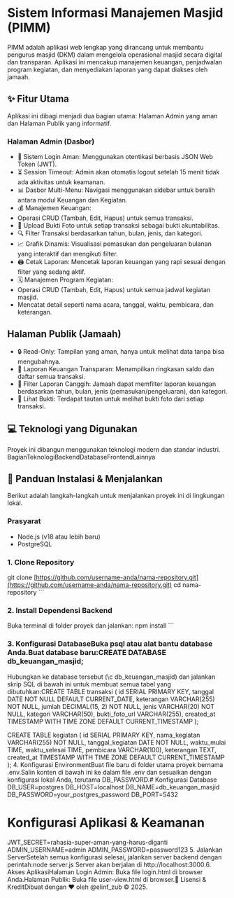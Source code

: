# Sistem Informasi Manajemen Masjid (PIMM)
PIMM adalah aplikasi web lengkap yang dirancang untuk membantu pengurus masjid (DKM) dalam mengelola operasional masjid secara digital dan transparan. Aplikasi ini mencakup manajemen keuangan, penjadwalan program kegiatan, dan menyediakan laporan yang dapat diakses oleh jamaah.
## ✨ Fitur Utama
Aplikasi ini dibagi menjadi dua bagian utama: Halaman Admin yang aman dan Halaman Publik yang informatif.
### Halaman Admin (Dasbor)
- 🔐 Sistem Login Aman: Menggunakan otentikasi berbasis JSON Web Token (JWT).
- ⏳ Session Timeout: Admin akan otomatis logout setelah 15 menit tidak ada aktivitas untuk keamanan.
- 📊 Dasbor Multi-Menu: Navigasi menggunakan sidebar untuk beralih antara modul Keuangan dan Kegiatan.
- 💰 Manajemen Keuangan:
- Operasi CRUD (Tambah, Edit, Hapus) untuk semua transaksi.
- 📸 Upload Bukti Foto untuk setiap transaksi sebagai bukti akuntabilitas.
- 🔍 Filter Transaksi berdasarkan tahun, bulan, jenis, dan kategori.
- 📈 Grafik Dinamis: Visualisasi pemasukan dan pengeluaran bulanan yang interaktif dan mengikuti filter.
- 🖨️ Cetak Laporan: Mencetak laporan keuangan yang rapi sesuai dengan filter yang sedang aktif.
- 🗓️ Manajemen Program Kegiatan:
- Operasi CRUD (Tambah, Edit, Hapus) untuk semua jadwal kegiatan masjid.
- Mencatat detail seperti nama acara, tanggal, waktu, pembicara, dan keterangan.
## Halaman Publik (Jamaah)
- 🔒 Read-Only: Tampilan yang aman, hanya untuk melihat data tanpa bisa mengubahnya.
- 🧾 Laporan Keuangan Transparan: Menampilkan ringkasan saldo dan daftar semua transaksi.
- 🔎 Filter Laporan Canggih: Jamaah dapat memfilter laporan keuangan berdasarkan tahun, bulan, jenis (pemasukan/pengeluaran), dan kategori.
- 📄 Lihat Bukti: Terdapat tautan untuk melihat bukti foto dari setiap transaksi.
## 💻 Teknologi yang Digunakan
Proyek ini dibangun menggunakan teknologi modern dan standar industri.
BagianTeknologiBackendDatabaseFrontendLainnya
## 🚀 Panduan Instalasi & Menjalankan
Berikut adalah langkah-langkah untuk menjalankan proyek ini di lingkungan lokal.
### Prasyarat
- Node.js (v18 atau lebih baru)
- PostgreSQL
### 1. Clone Repository
git clone [https://github.com/username-anda/nama-repository.git](https://github.com/username-anda/nama-repository.git)
cd nama-repository ```
### 2. Install Dependensi Backend
Buka terminal di folder proyek dan jalankan:
npm install ```
### 3. Konfigurasi DatabaseBuka psql atau alat bantu database Anda.Buat database baru:CREATE DATABASE db_keuangan_masjid;
Hubungkan ke database tersebut (\c db_keuangan_masjid) dan jalankan skrip SQL di bawah ini untuk membuat semua tabel yang dibutuhkan:CREATE TABLE transaksi (
    id SERIAL PRIMARY KEY,
    tanggal DATE NOT NULL DEFAULT CURRENT_DATE,
    keterangan VARCHAR(255) NOT NULL,
    jumlah DECIMAL(15, 2) NOT NULL,
    jenis VARCHAR(20) NOT NULL,
    kategori VARCHAR(50),
    bukti_foto_url VARCHAR(255),
    created_at TIMESTAMP WITH TIME ZONE DEFAULT CURRENT_TIMESTAMP
);

CREATE TABLE kegiatan (
    id SERIAL PRIMARY KEY,
    nama_kegiatan VARCHAR(255) NOT NULL,
    tanggal_kegiatan DATE NOT NULL,
    waktu_mulai TIME,
    waktu_selesai TIME,
    pembicara VARCHAR(100),
    keterangan TEXT,
    created_at TIMESTAMP WITH TIME ZONE DEFAULT CURRENT_TIMESTAMP
);
4. Konfigurasi EnvironmentBuat file baru di folder utama proyek bernama .env.Salin konten di bawah ini ke dalam file .env dan sesuaikan dengan konfigurasi lokal Anda, terutama DB_PASSWORD.# Konfigurasi Database
DB_USER=postgres
DB_HOST=localhost
DB_NAME=db_keuangan_masjid
DB_PASSWORD=your_postgres_password
DB_PORT=5432

# Konfigurasi Aplikasi & Keamanan
JWT_SECRET=rahasia-super-aman-yang-harus-diganti
ADMIN_USERNAME=admin
ADMIN_PASSWORD=password123
5. Jalankan ServerSetelah semua konfigurasi selesai, jalankan server backend dengan perintah:node server.js
Server akan berjalan di http://localhost:3000.6. Akses AplikasiHalaman Login Admin: Buka file login.html di browser Anda.Halaman Publik: Buka file user-view.html di browser.📝 Lisensi & KreditDibuat dengan ❤️ oleh @elinf_zub © 2025.
